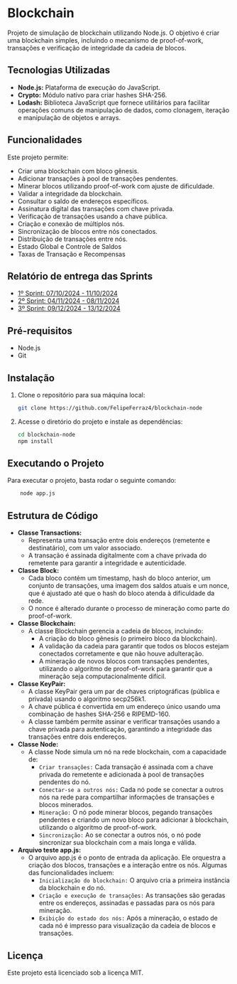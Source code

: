 # Blockchain
Projeto de simulação de blockchain utilizando Node.js. O objetivo é criar uma blockchain simples, incluindo o mecanismo de proof-of-work, transações e verificação de integridade da cadeia de blocos.

## Tecnologias Utilizadas
- **Node.js:** Plataforma de execução do JavaScript.
- **Crypto:** Módulo nativo para criar hashes SHA-256.
- **Lodash:** Biblioteca JavaScript que fornece utilitários para facilitar operações comuns de manipulação de dados, como clonagem, iteração e manipulação de objetos e arrays.

## Funcionalidades
Este projeto permite:
- Criar uma blockchain com bloco gênesis.
- Adicionar transações à pool de transações pendentes.
- Minerar blocos utilizando proof-of-work com ajuste de dificuldade.
- Validar a integridade da blockchain.
- Consultar o saldo de endereços específicos.
- Assinatura digital das transações com chave privada.
- Verificação de transações usando a chave pública.
- Criação e conexão de múltiplos nós.
- Sincronização de blocos entre nós conectados.
- Distribuição de transações entre nós.
- Estado Global e Controle de Saldos
- Taxas de Transação e Recompensas

## Relatório de entrega das Sprints
- [1º Sprint: 07/10/2024 - 11/10/2024]()
- [2º Sprint: 04/11/2024 - 08/11/2024]()
- [3º Sprint: 09/12/2024 - 13/12/2024]()

## Pré-requisitos
- Node.js
- Git

## Instalação

1. Clone o repositório para sua máquina local:
    ```bash
    git clone https://github.com/FelipeFerraz4/blockchain-node
    ```
2. Acesse o diretório do projeto e instale as dependências:
    ```bash
    cd blockchain-node
    npm install
    ```
## Executando o Projeto

Para executar o projeto, basta rodar o seguinte comando:
```bash
    node app.js
```

## Estrutura de Código

- **Classe Transactions:** 
    - Representa uma transação entre dois endereços (remetente e destinatário), com um valor associado. 
    - A transação é assinada digitalmente com a chave privada do remetente para garantir a integridade e autenticidade.
- **Classe Block:** 
    - Cada bloco contém um timestamp, hash do bloco anterior, um conjunto de transações, uma imagem dos saldos atuais e um nonce, que é ajustado até que o hash do bloco atenda à dificuldade da rede. 
    - O nonce é alterado durante o processo de mineração como parte do proof-of-work.
- **Classe Blockchain:**
    - A classe Blockchain gerencia a cadeia de blocos, incluindo:
        - A criação do bloco gênesis (o primeiro bloco da blockchain).
        - A validação da cadeia para garantir que todos os blocos estejam conectados corretamente e que não houve adulteração.
        - A mineração de novos blocos com transações pendentes, utilizando o algoritmo de proof-of-work para garantir que a mineração seja computacionalmente difícil.
- **Classe KeyPair:**
    - A classe KeyPair gera um par de chaves criptográficas (pública e privada) usando o algoritmo secp256k1. 
    - A chave pública é convertida em um endereço único usando uma combinação de hashes SHA-256 e RIPEMD-160. 
    - A classe também permite assinar e verificar transações usando a chave privada para autenticação, garantindo a integridade das transações entre dois endereços.
- **Classe Node:**
    - A classe Node simula um nó na rede blockchain, com a capacidade de:
        - ``Criar transações:`` Cada transação é assinada com a chave privada do remetente e adicionada à pool de transações pendentes do nó.
        - ``Conectar-se a outros nós:`` Cada nó pode se conectar a outros nós na rede para compartilhar informações de transações e blocos minerados.
        - ``Mineração:`` O nó pode minerar blocos, pegando transações pendentes e criando um novo bloco para adicionar à blockchain, utilizando o algoritmo de proof-of-work.
        - ``Sincronização:`` Ao se conectar a outros nós, o nó pode sincronizar sua blockchain com a mais longa e válida.
- **Arquivo teste app.js:**
    - O arquivo app.js é o ponto de entrada da aplicação. Ele orquestra a criação dos blocos, transações e a interação entre os nós. Algumas das funcionalidades incluem:
        - ``Inicialização do blockchain:`` O arquivo cria a primeira instância da blockchain e do nó.
        - ``Criação e execução de transações:`` As transações são geradas entre os endereços, assinadas e passadas para os nós para mineração.
        - ``Exibição do estado dos nós:`` Após a mineração, o estado de cada nó é impresso para visualização da cadeia de blocos e transações.
## Licença

Este projeto está licenciado sob a licença MIT.